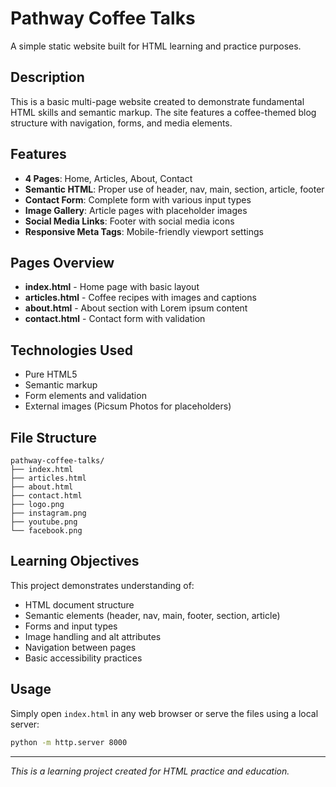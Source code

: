 # Pathway Coffee Talks

A simple static website built for HTML learning and practice purposes.

## Description

This is a basic multi-page website created to demonstrate fundamental HTML skills and semantic markup. The site features a coffee-themed blog structure with navigation, forms, and media elements.

## Features

- **4 Pages**: Home, Articles, About, Contact
- **Semantic HTML**: Proper use of header, nav, main, section, article, footer
- **Contact Form**: Complete form with various input types
- **Image Gallery**: Article pages with placeholder images
- **Social Media Links**: Footer with social media icons
- **Responsive Meta Tags**: Mobile-friendly viewport settings

## Pages Overview

- **index.html** - Home page with basic layout
- **articles.html** - Coffee recipes with images and captions
- **about.html** - About section with Lorem ipsum content
- **contact.html** - Contact form with validation

## Technologies Used

- Pure HTML5
- Semantic markup
- Form elements and validation
- External images (Picsum Photos for placeholders)

## File Structure

```
pathway-coffee-talks/
├── index.html
├── articles.html
├── about.html
├── contact.html
├── logo.png
├── instagram.png
├── youtube.png
└── facebook.png
```

## Learning Objectives

This project demonstrates understanding of:
- HTML document structure
- Semantic elements (header, nav, main, footer, section, article)
- Forms and input types
- Image handling and alt attributes
- Navigation between pages
- Basic accessibility practices

## Usage

Simply open `index.html` in any web browser or serve the files using a local server:

```bash
python -m http.server 8000
```
---

*This is a learning project created for HTML practice and education.*
